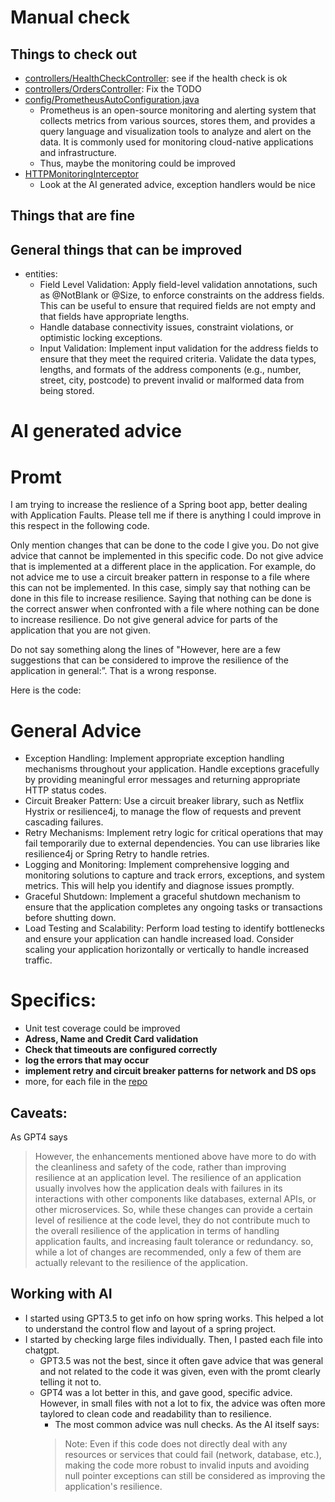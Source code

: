 # Manual check
## Things to check out
- [controllers/HealthCheckController](../src/main/java/works/weave/socks/orders/controllers/HealthCheckController.java): see if the health check is ok
- [controllers/OrdersController](../src/main/java/works/weave/socks/orders/controllers/OrdersController.java): Fix the TODO
- [config/PrometheusAutoConfiguration.java](../src/main/java/works/weave/socks/orders/config/PrometheusAutoConfiguration.java)
  - Prometheus is an open-source monitoring and alerting system that collects metrics from various sources, stores them, and provides a query language and visualization tools to analyze and alert on the data. It is commonly used for monitoring cloud-native applications and infrastructure.
  - Thus, maybe the monitoring could be improved
- [HTTPMonitoringInterceptor](../src/main/java/works/weave/socks/orders/middleware/HTTPMonitoringInterceptor.java)
  - Look at the AI generated advice, exception handlers would be nice

## Things that are fine

## General things that can be improved
- entities:
  - Field Level Validation: Apply field-level validation annotations, such as @NotBlank or @Size, to enforce constraints on the address fields. This can be useful to ensure that required fields are not empty and that fields have appropriate lengths.
  - Handle database connectivity issues, constraint violations, or optimistic locking exceptions.
  - Input Validation: Implement input validation for the address fields to ensure that they meet the required criteria. Validate the data types, lengths, and formats of the address components (e.g., number, street, city, postcode) to prevent invalid or malformed data from being stored.

# AI generated advice

# Promt
I am trying to increase the reslience of a Spring boot app, better dealing with Application Faults. Please tell me if there is anything I could improve in this respect in the following code.

Only mention changes that can be done to the code I give you. Do not give advice that cannot be implemented in this specific code. Do not give advice that is implemented at a different place in the application. For example, do not advice me to use a circuit breaker pattern in response to a file where this can not be implemented. In this case, simply say that nothing can be done in this file to increase resilience. Saying that nothing can be done is the correct answer when confronted with a file where nothing can be done to increase resilience. Do not give general advice for parts of the application that you are not given. 

Do not say something along the lines of "However, here are a few suggestions that can be considered to improve the resilience of the application in general:”. That is a wrong response.

Here is the code:


# General Advice 
- Exception Handling: Implement appropriate exception handling mechanisms throughout your application. Handle exceptions gracefully by providing meaningful error messages and returning appropriate HTTP status codes.
- Circuit Breaker Pattern: Use a circuit breaker library, such as Netflix Hystrix or resilience4j, to manage the flow of requests and prevent cascading failures.
- Retry Mechanisms: Implement retry logic for critical operations that may fail temporarily due to external dependencies. You can use libraries like resilience4j or Spring Retry to handle retries.
- Logging and Monitoring: Implement comprehensive logging and monitoring solutions to capture and track errors, exceptions, and system metrics. This will help you identify and diagnose issues promptly.
- Graceful Shutdown: Implement a graceful shutdown mechanism to ensure that the application completes any ongoing tasks or transactions before shutting down.
- Load Testing and Scalability: Perform load testing to identify bottlenecks and ensure your application can handle increased load. Consider scaling your application horizontally or vertically to handle increased traffic.




# Specifics:
-  Unit test coverage could be improved
-  **Adress, Name and Credit Card validation**
-  **Check that timeouts are configured correctly**
-  **log the errors that may occur**
-  **implement retry and circuit breaker patterns for network and DS ops**
-  more, for each file in the [repo](https://github.com/finia2NA/sockshop-orders)

## Caveats:
As GPT4 says
> However, the enhancements mentioned above have more to do with the cleanliness and safety of the code, rather than improving resilience at an application level. The resilience of an application usually involves how the application deals with failures in its interactions with other components like databases, external APIs, or other microservices. So, while these changes can provide a certain level of resilience at the code level, they do not contribute much to the overall resilience of the application in terms of handling application faults, and increasing fault tolerance or redundancy.
so, while a lot of changes are recommended, only a few of them are actually relevant to the resilience of the application.

## Working with AI
- I started using GPT3.5 to get info on how spring works. This helped a lot to understand the control flow and layout of a spring project.
- I started by checking large files individually. Then, I pasted each file into chatgpt.
  - GPT3.5 was not the best, since it often gave advice that was general and not related to the code it was given, even with the promt clearly telling it not to.
  - GPT4 was a lot better in this, and gave good, specific advice. However, in small files with not a lot to fix, the advice was often more taylored to clean code and readability than to resilience.
    - The most common advice was null checks. As the AI itself says:
    > Note: Even if this code does not directly deal with any resources or services that could fail (network, database, etc.), making the code more robust to invalid inputs and avoiding null pointer exceptions can still be considered as improving the application's resilience.
